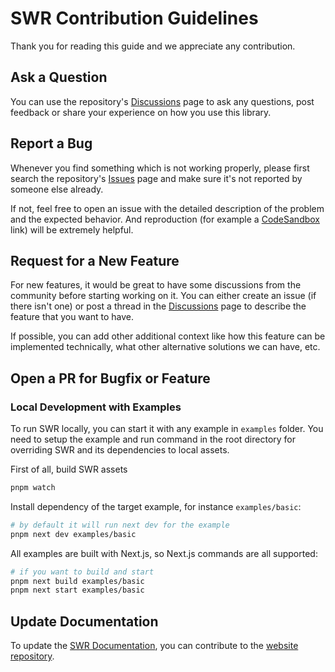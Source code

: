 # SWR Contribution Guidelines

Thank you for reading this guide and we appreciate any contribution.

## Ask a Question

You can use the repository's [Discussions](https://github.com/vercel/swr/discussions) page to ask any questions, post feedback or share your experience on how you use this library.

## Report a Bug

Whenever you find something which is not working properly, please first search the repository's [Issues](https://github.com/vercel/swr/issues) page and make sure it's not reported by someone else already.

If not, feel free to open an issue with the detailed description of the problem and the expected behavior. And reproduction (for example a [CodeSandbox](https://codesandbox.io) link) will be extremely helpful.

## Request for a New Feature

For new features, it would be great to have some discussions from the community before starting working on it. You can either create an issue (if there isn't one) or post a thread in the [Discussions](https://github.com/vercel/swr/discussions) page to describe the feature that you want to have.

If possible, you can add other additional context like how this feature can be implemented technically, what other alternative solutions we can have, etc.

## Open a PR for Bugfix or Feature

### Local Development with Examples

To run SWR locally, you can start it with any example in `examples` folder. You need to setup the example and run command in the root directory for overriding SWR and its dependencies to local assets.

First of all, build SWR assets

```sh
pnpm watch
```

Install dependency of the target example, for instance `examples/basic`:


```sh
# by default it will run next dev for the example
pnpm next dev examples/basic
```

All examples are built with Next.js, so Next.js commands are all supported:

```sh
# if you want to build and start
pnpm next build examples/basic
pnpm next start examples/basic
```
## Update Documentation

To update the [SWR Documentation](https://swr.vercel.app), you can contribute to the [website repository](https://github.com/vercel/swr-site).
